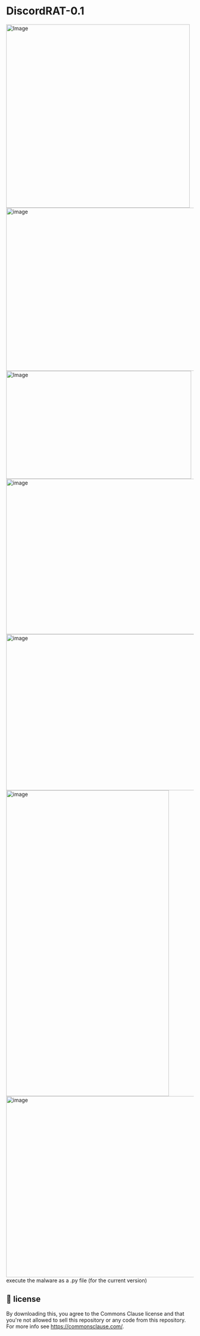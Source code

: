# DiscordRAT-0.1

<img width="493" height="491" alt="Image" src="https://github.com/user-attachments/assets/4838a1f0-3d8d-478b-b4f9-499edd124913" />
<img width="554" height="437" alt="image" src="https://github.com/user-attachments/assets/ed5f56a2-2cf1-4e72-b6a5-5c4bdd5af7cb" />
<img width="497" height="289" alt="Image" src="https://github.com/user-attachments/assets/f68c9148-e946-4b03-a145-4db48b78fd53" />
<img width="678" height="416" alt="image" src="https://github.com/user-attachments/assets/6a02d2c1-576a-450b-aca8-a73d2309eae6" />
<img width="690" height="418" alt="image" src="https://github.com/user-attachments/assets/1022837a-9a4c-4be3-a0aa-a89db335af5c" />
<img width="437" height="819" alt="image" src="https://github.com/user-attachments/assets/2e702684-5189-4c90-912c-19fa9a1f2be6" />
<img width="554" height="485" alt="image" src="https://github.com/user-attachments/assets/e16af3ef-89c1-4cda-8df0-6a5905ed4f30" />
execute the malware as a .py file (for the current version)


## 💼 license
By downloading this, you agree to the Commons Clause license and that you're not allowed to sell this repository or any code from this repository. For more info see https://commonsclause.com/.

